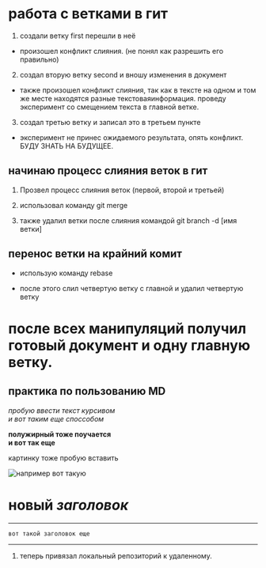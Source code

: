 # работа с ветками в гит

1. создали ветку first  перешли в неё
* произошел конфликт слияния. (не понял как разрешить его правильно)

2. создал вторую ветку second и вношу изменения в документ 
* также произошел конфликт слияния, так как в тексте на одном и том же месте находятся разные текстоваяинформация.  проведу эксперимент со смещением текста в главной ветке.

3. создал третью ветку и записал это в третьем пункте
* эксперимент не принес ожидаемого результата, опять конфликт. БУДУ ЗНАТЬ НА БУДУЩЕЕ.

## начинаю процесс слияния веток в гит

1. Прозвел процесс слияния веток (первой, второй и третьей) 

2. использовал команду git merge

3. также удалил ветки после слияния командой git branch -d [имя ветки]

## перенос ветки на крайний комит

* использую команду rebase

* после этого слил четвертую ветку с главной и удалил четвертую ветку


# после всех манипуляций получил готовый документ и одну главную ветку.


## практика по пользованию MD

*пробую ввести текст курсивом*  
_и вот таким еще споссобом_

**полужирный тоже поучается**  
__и вот так еще__

картинку тоже пробую вставить

![например вот такую](Zelya1.jpg)

**новый** *заголовок*
===

***
    вот такой заголовок еще
***

1. теперь привязал локальный репозиторий к удаленному.













